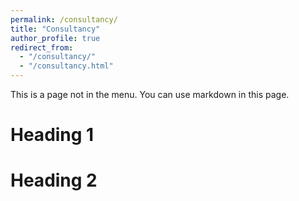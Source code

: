 ```yaml
---
permalink: /consultancy/
title: "Consultancy"
author_profile: true
redirect_from: 
  - "/consultancy/"
  - "/consultancy.html"
---
```


This is a page not in the menu. You can use markdown in this page.

Heading 1
======

Heading 2
======
